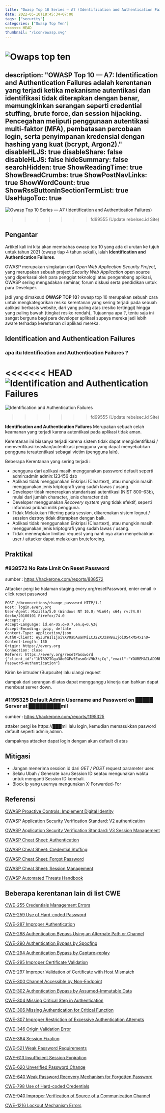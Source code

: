 ```yaml
---
title: "Owasp Top 10 Series — A7 (Identification and Authentication Failures)"
date: 2022-05-10T18:45:34+07:00
tags: ["security"]
categories: ["Owasp Top Ten"]
<<<<<<< HEAD
thumbnail: "/icon/owasp.svg"
---
```


![Owaps top ten](https://blogger.googleusercontent.com/img/b/R29vZ2xl/AVvXsEgiBvA85_BZ2tdH_9QCYHUgFw4V5J0mfoGbDjn1MzrRK3SV9vk3CUUxb5hRWcmVWPAAqzswwWfZop_WqEnmKQsOEqhhB1jl-ON6yiZmuSVkuXZ0TlxS4zZezTTpXXy0v_Sm9lS9Otsg9n9jsy8GTM3-O6IrEN0oceam8fthmCHlIs65XJccHz_pvp0eQN0/s1280/OWAPS.webp)
=======
description: "OWASP Top 10 — A7: Identification and Authentication Failures adalah kerentanan yang terjadi ketika mekanisme autentikasi dan identifikasi tidak diterapkan dengan benar, memungkinkan serangan seperti credential stuffing, brute force, dan session hijacking. Pencegahan meliputi penggunaan autentikasi multi-faktor (MFA), pembatasan percobaan login, serta penyimpanan kredensial dengan hashing yang kuat (bcrypt, Argon2)."
disableHLJS: true 
disableShare: false
disableHLJS: false
hideSummary: false
searchHidden: true
ShowReadingTime: true
ShowBreadCrumbs: true
ShowPostNavLinks: true
ShowWordCount: true
ShowRssButtonInSectionTermList: true
UseHugoToc: true
---
![Owasp Top 10 Series — A7 (Identification and Authentication Failures)](cover.png)

>>>>>>> fd99555 (Update rebelsec.id Site)

## Pengantar

Artikel kali ini kita akan membahas owasp top 10 yang ada di urutan ke tujuh untuk tahun 2021 (owasp tiap 4 tahun sekali), ialah **Identification and Authentication Failures**.

OWASP merupakan singkatan dari _Open Web Application Security Project_, yang merupakan sebuah project _Security Web Application_ open source yang diperkasai oleh para penggiat teknologi atau pengembang aplikasi, OWASP sering mengadakan seminar, forum diskusi serta pendidikan untuk para Developer.

jadi yang dimaksud **OWASP TOP 10**? owasp top 10 merupakan sebuah cara untuk mengkategorikan resiko kerentanan yang sering terjadi pada sebuah aplikasi berbasis website, dari yang paling atas (resiko tertinggi) hingga yang paling bawah (tingkat resiko rendah), Tujuannya apa ?, tentu saja ini sangat berguna bagi para developer aplikasi supaya mereka jadi lebih aware terhadap kerentanan di aplikasi mereka.

## Identification and Authentication Failures

### apa itu Identification and Authentication Failures ?

<<<<<<< HEAD
![Identification and Authentication Failures](https://techdocs.f5.com/content/dam/f5/kb/global/solutions/k14998322_images/IDandAuthFailures.png)
=======
![Identification and Authentication Failures](1.png)
>>>>>>> fd99555 (Update rebelsec.id Site)

**Identification and Authentication Failures** Merupakan sebuah celah keamanan yang terjadi karena autentikasi pada aplikasi tidak aman.

Kerentanan ini biasanya terjadi karena sistem tidak dapat mengidentifikasi / memverifikasi keaslian/autentikasi pengguna yang dapat menyebabkan pengguna terautentikasi sebagai victim (pengguna lain).

Beberapa Kerentanan yang sering terjadi :

- pengguna dari aplikasi masih menggunakan password default seperti admin:admin admin:123456 dsb
- Aplikasi tidak menggunakan Enkripsi (Cleartext), atau mungkin masih menggunakan jenis kriptografi yang sudah lawas / usang.
- Developer tidak menerapkan standarisasi autentikasi (NIST 800–63b), mulai dari jumlah character, jenis character dsb
- Developer menggunakan _Recovery system_ yang tidak efektif, seperti informasi pribadi milik pengguna.
- Tidak Melakukan filtering pada session, dikarenakan sistem logout / session destroy tidak diterapkan dengan baik.
- Aplikasi tidak menggunakan Enkripsi (Cleartext), atau mungkin masih menggunakan jenis kriptografi yang sudah lawas / usang.
- Tidak menerapkan limitasi request yang nanti nya akan menyebabkan user / attacker dapat melakukan bruteforcing.

## Praktikal

### #838572 No Rate Limit On Reset Password

sumber : https://hackerone.com/reports/838572

Attacker pergi ke halaman staging.every.org/resetPassword, enter email -> click reset password

```
POST /dbconnections/change_password HTTP/1.1
Host: login.every.org
User-Agent: Mozilla/5.0 (Windows NT 10.0; Win64; x64; rv:74.0) Gecko/20100101 Firefox/74.0
Accept: /
Accept-Language: id,en-US;q=0.7,en;q=0.§3§
Accept-Encoding: gzip, deflate
Content-Type: application/json
Auth0-Client: eyJuYW1lIjoiYXV0aDAuanMiLCJ2ZXJzaW9uIjoiOS4xMS4xIn0=
Content-Length: 130
Origin: https://every.org
Connection: close
Referer: https://every.org/resetPassword
{"client_id":"1bT892TGga38o0GFw5EusmGnV9b3kjCq","email":"YOUREMAILADDRESS@gmail.com","connection":"Username-Password-Authentication"}
```

Kirim ke intruder (Burpsuite) lalu ulangi request

dampak dari serangan di atas dapat mengganggu kinerja dan bahkan dapat membuat server down.

### #1195325 Default Admin Username and Password on █████ Server at █████████mil

sumber : https://hackerone.com/reports/1195325

attaker pergi ke https://███mil lalu login, kemudian memasukkan pasword default seperti admin;admin.

dampaknya attacker dapat login dengan akun default di atas

## Mitigasi

- Jangan menerima session id dari _GET / POST_ request parameter user.
- Selalu Ubah / Generate baru Session ID seatau mengunakan waktu untuk menganti Session ID kembali.
- Block Ip yang usernya mengunakan X-Forwarded-For

## Referensi

[OWASP Proactive Controls: Implement Digital Identity](https://owasp.org/www-project-proactive-controls/v3/en/c6-digital-identity)

[OWASP Application Security Verification Standard: V2 authentication](https://owasp.org/www-project-application-security-verification-standard)

[OWASP Application Security Verification Standard: V3 Session Management](https://owasp.org/www-project-application-security-verification-standard)

[OWASP Cheat Sheet: Authentication](https://cheatsheetseries.owasp.org/cheatsheets/Authentication_Cheat_Sheet.html)

[OWASP Cheat Sheet: Credential Stuffing](https://cheatsheetseries.owasp.org/cheatsheets/Credential_Stuffing_Prevention_Cheat_Sheet.html)

[OWASP Cheat Sheet: Forgot Password](https://cheatsheetseries.owasp.org/cheatsheets/Forgot_Password_Cheat_Sheet.html)

[OWASP Cheat Sheet: Session Management](https://cheatsheetseries.owasp.org/cheatsheets/Session_Management_Cheat_Sheet.html)

[OWASP Automated Threats Handbook](https://owasp.org/www-project-automated-threats-to-web-applications/)

## Beberapa kerentanan lain di list CWE

[CWE-255 Credentials Management Errors](https://cwe.mitre.org/data/definitions/255.html)

[CWE-259 Use of Hard-coded Password](https://cwe.mitre.org/data/definitions/259.html)

[CWE-287 Improper Authentication](https://cwe.mitre.org/data/definitions/287.html)

[CWE-288 Authentication Bypass Using an Alternate Path or Channel](https://cwe.mitre.org/data/definitions/288.html)

[CWE-290 Authentication Bypass by Spoofing](https://cwe.mitre.org/data/definitions/290.html)

[CWE-294 Authentication Bypass by Capture-replay](https://cwe.mitre.org/data/definitions/294.html)

[CWE-295 Improper Certificate Validation](https://cwe.mitre.org/data/definitions/295.html)

[CWE-297 Improper Validation of Certificate with Host Mismatch](https://cwe.mitre.org/data/definitions/297.html)

[CWE-300 Channel Accessible by Non-Endpoint](https://cwe.mitre.org/data/definitions/300.html)

[CWE-302 Authentication Bypass by Assumed-Immutable Data](https://cwe.mitre.org/data/definitions/302.html)

[CWE-304 Missing Critical Step in Authentication](https://cwe.mitre.org/data/definitions/304.html)

[CWE-306 Missing Authentication for Critical Function](https://cwe.mitre.org/data/definitions/306.html)

[CWE-307 Improper Restriction of Excessive Authentication Attempts](https://cwe.mitre.org/data/definitions/307.html)

[CWE-346 Origin Validation Error](https://cwe.mitre.org/data/definitions/346.html)

[CWE-384 Session Fixation](https://cwe.mitre.org/data/definitions/384.html)

[CWE-521 Weak Password Requirements](https://cwe.mitre.org/data/definitions/521.html)

[CWE-613 Insufficient Session Expiration](https://cwe.mitre.org/data/definitions/613.html)

[CWE-620 Unverified Password Change](https://cwe.mitre.org/data/definitions/620.html)

[CWE-640 Weak Password Recovery Mechanism for Forgotten Password](https://cwe.mitre.org/data/definitions/640.html)

[CWE-798 Use of Hard-coded Credentials](https://cwe.mitre.org/data/definitions/798.html)

[CWE-940 Improper Verification of Source of a Communication Channel](https://cwe.mitre.org/data/definitions/940.html)

[CWE-1216 Lockout Mechanism Errors](https://cwe.mitre.org/data/definitions/1216.html)
